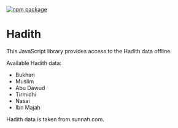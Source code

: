 [![npm package](https://img.shields.io/npm/v/hadith.svg)](https://www.npmjs.com/package/hadith)

# Hadith

This JavaScript library provides access to the Hadith data offline.

Available Hadith data:

-   Bukhari
-   Muslim
-   Abu Dawud
-   Tirmidhi
-   Nasai
-   Ibn Majah

Hadith data is taken from sunnah.com.
